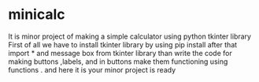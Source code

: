 # minicalc
It is minor project of making a simple calculator using python tkinter library
First of all we have to install tkinter library by using pip install
after that import * and message box from tkinter library 
than write the code for making buttons ,labels, and in buttons make them functioning using functions .
and here it is your minor project is ready
